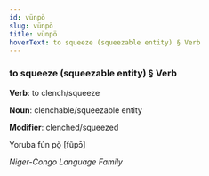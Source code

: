```yaml
---
id: vünpö
slug: vünpö
title: vünpö
hoverText: to squeeze (squeezable entity) § Verb
---
```


### to squeeze (squeezable entity) § Verb

**Verb**: to clench/squeeze

**Noun**: clenchable/squeezable entity

**Modifier**: clenched/squeezed

Yoruba fún pọ̀ [fũpɔ̄]

*Niger-Congo Language Family*